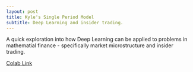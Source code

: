 ```yaml
---
layout: post
title: Kyle's Single Period Model
subtitle: Deep Learning and insider trading.
---
```


A quick exploration into how Deep Learning can be applied to problems in mathematial finance - specifically market microstructure and insider trading.

[Colab Link](https://colab.research.google.com/drive/1OsLwJP8PVy-pL2sikCazcPLdPehUBFxB?pli=1#scrollTo=0QHkP-18GmHQ)